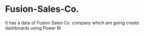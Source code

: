 # Fusion-Sales-Co.
It has a data of Fusion Sales Co. company which are going create dashboards using Power BI
